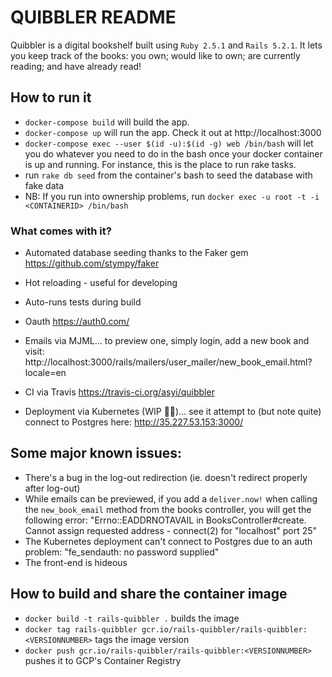 # QUIBBLER README

Quibbler is a digital bookshelf built using `Ruby 2.5.1` and `Rails 5.2.1`. It lets you keep track of the books: you own; would like to own; are currently reading; and have already read!

## How to run it
* `docker-compose build` will build the app.
* `docker-compose up` will run the app. Check it out at http://localhost:3000
* `docker-compose exec --user $(id -u):$(id -g) web /bin/bash` will let you do whatever you need to do in the bash once your docker container is up and running. For instance, this is the place to run rake tasks.
* run `rake db seed` from the container's bash to seed the database with fake data
* NB: If you run into ownership problems, run ```docker exec -u root -t -i <CONTAINERID> /bin/bash```

### What comes with it?
* Automated database seeding thanks to the Faker gem
https://github.com/stympy/faker

* Hot reloading - useful for developing

* Auto-runs tests during build

* Oauth
https://auth0.com/

* Emails via MJML... to preview one, simply login, add a new book and visit:
http://localhost:3000/rails/mailers/user_mailer/new_book_email.html?locale=en

* CI via Travis
https://travis-ci.org/asyi/quibbler

* Deployment via Kubernetes (WIP 🤷‍♀️)... see it attempt to (but note quite) connect to Postgres here:
http://35.227.53.153:3000/

## Some major known issues:
* There's a bug in the log-out redirection (ie. doesn't redirect properly after log-out)
* While emails can be previewed, if you add a `deliver.now!` when calling the `new_book_email` method from the books controller, you will get the following error: "Errno::EADDRNOTAVAIL in BooksController#create. Cannot assign requested address - connect(2) for "localhost" port 25"
* The Kubernetes deployment can't connect to Postgres due to an auth problem: "fe_sendauth: no password supplied"
* The front-end is hideous

## How to build and share the container image
* `docker build -t rails-quibbler .` builds the image
* `docker tag rails-quibbler gcr.io/rails-quibbler/rails-quibbler:<VERSIONNUMBER>` tags the image version
* `docker push gcr.io/rails-quibbler/rails-quibbler:<VERSIONNUMBER>` pushes it to GCP's Container Registry
